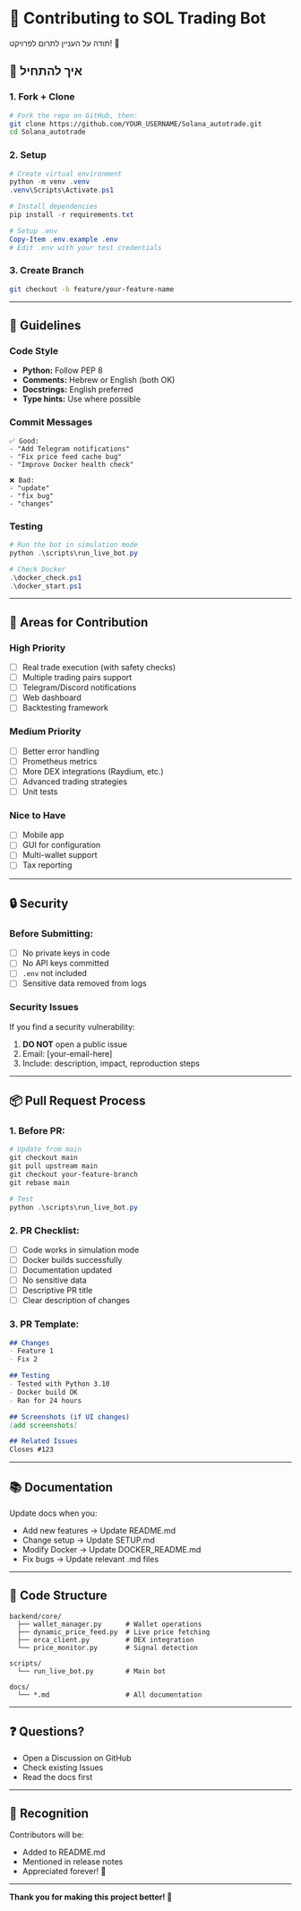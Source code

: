 # 🤝 Contributing to SOL Trading Bot

תודה על העניין לתרום לפרויקט! 🎉

## 🚀 איך להתחיל

### 1. Fork + Clone
```bash
# Fork the repo on GitHub, then:
git clone https://github.com/YOUR_USERNAME/Solana_autotrade.git
cd Solana_autotrade
```

### 2. Setup
```powershell
# Create virtual environment
python -m venv .venv
.venv\Scripts\Activate.ps1

# Install dependencies
pip install -r requirements.txt

# Setup .env
Copy-Item .env.example .env
# Edit .env with your test credentials
```

### 3. Create Branch
```bash
git checkout -b feature/your-feature-name
```

---

## 📝 Guidelines

### Code Style
- **Python:** Follow PEP 8
- **Comments:** Hebrew or English (both OK)
- **Docstrings:** English preferred
- **Type hints:** Use where possible

### Commit Messages
```
✅ Good:
- "Add Telegram notifications"
- "Fix price feed cache bug"
- "Improve Docker health check"

❌ Bad:
- "update"
- "fix bug"
- "changes"
```

### Testing
```powershell
# Run the bot in simulation mode
python .\scripts\run_live_bot.py

# Check Docker
.\docker_check.ps1
.\docker_start.ps1
```

---

## 🎯 Areas for Contribution

### High Priority
- [ ] Real trade execution (with safety checks)
- [ ] Multiple trading pairs support
- [ ] Telegram/Discord notifications
- [ ] Web dashboard
- [ ] Backtesting framework

### Medium Priority
- [ ] Better error handling
- [ ] Prometheus metrics
- [ ] More DEX integrations (Raydium, etc.)
- [ ] Advanced trading strategies
- [ ] Unit tests

### Nice to Have
- [ ] Mobile app
- [ ] GUI for configuration
- [ ] Multi-wallet support
- [ ] Tax reporting

---

## 🔒 Security

### Before Submitting:
- [ ] No private keys in code
- [ ] No API keys committed
- [ ] `.env` not included
- [ ] Sensitive data removed from logs

### Security Issues
If you find a security vulnerability:
1. **DO NOT** open a public issue
2. Email: [your-email-here]
3. Include: description, impact, reproduction steps

---

## 📦 Pull Request Process

### 1. Before PR:
```powershell
# Update from main
git checkout main
git pull upstream main
git checkout your-feature-branch
git rebase main

# Test
python .\scripts\run_live_bot.py
```

### 2. PR Checklist:
- [ ] Code works in simulation mode
- [ ] Docker builds successfully
- [ ] Documentation updated
- [ ] No sensitive data
- [ ] Descriptive PR title
- [ ] Clear description of changes

### 3. PR Template:
```markdown
## Changes
- Feature 1
- Fix 2

## Testing
- Tested with Python 3.10
- Docker build OK
- Ran for 24 hours

## Screenshots (if UI changes)
[add screenshots]

## Related Issues
Closes #123
```

---

## 📚 Documentation

Update docs when you:
- Add new features → Update README.md
- Change setup → Update SETUP.md
- Modify Docker → Update DOCKER_README.md
- Fix bugs → Update relevant .md files

---

## 🎨 Code Structure

```
backend/core/
  ├── wallet_manager.py      # Wallet operations
  ├── dynamic_price_feed.py  # Live price fetching
  ├── orca_client.py         # DEX integration
  └── price_monitor.py       # Signal detection

scripts/
  └── run_live_bot.py        # Main bot

docs/
  └── *.md                   # All documentation
```

---

## ❓ Questions?

- Open a Discussion on GitHub
- Check existing Issues
- Read the docs first

---

## 🌟 Recognition

Contributors will be:
- Added to README.md
- Mentioned in release notes
- Appreciated forever! 💙

---

**Thank you for making this project better! 🚀**
